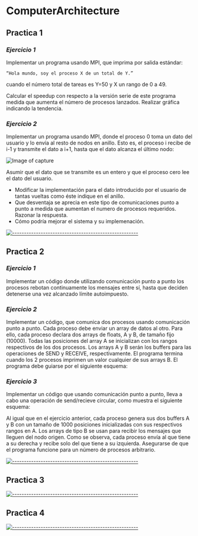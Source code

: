 # ComputerArchitecture
## Practica 1
### *Ejercicio 1*

Implementar un programa usando MPI, que imprima por salida estándar:

`“Hola mundo, soy el proceso X de un total de Y.”`

cuando el número total de tareas es Y=50 y X un rango de 0 a 49.

Calcular el speedup con respecto a la versión serie de este programa medida que aumenta el número de procesos lanzados. Realizar gráfica indicando la tendencia. 

### *Ejercicio 2*

Implementar un programa usando MPI, donde el proceso 0 toma un dato del usuario y lo envía al resto de nodos en anillo. Esto es, el proceso i recibe de i-1 y transmite el dato a i+1, hasta que el dato alcanza el último nodo: 

![Image of capture](https://raw.githubusercontent.com/JGilR/ComputerArchitecture/master/Practica1/ac1.PNG)

Asumir que el dato que se transmite es un entero y que el proceso cero lee el dato del usuario.
* Modificar la implementación para el dato introducido por el usuario de tantas vueltas como éste indique en el anillo.
* Que desventaja se aprecia en este tipo de comunicaciones punto a punto a medida que aumentan el numero de procesos requeridos. Razonar la respuesta.
* Cómo podría mejorar el sistema y su implemenación. 

[![-----------------------------------------------------](https://raw.githubusercontent.com/andreasbm/readme/master/assets/lines/colored.png)](#table-of-contents)

## Practica 2
### *Ejercicio 1*

Implementar un código donde utilizando comunicación punto a punto los procesos rebotan continuamente los mensajes entre sí, hasta que deciden detenerse una vez alcanzado límite autoimpuesto. 

### *Ejercicio 2*

Implementar un código, que comunica dos procesos usando comunicación punto a punto. Cada proceso debe enviar un array de datos al otro. Para ello, cada proceso declara dos arrays de floats, A y B, de tamaño fijo (10000). Todas las posiciones del array A se inicializan con los rangos respectivos de los dos procesos. Los arrays A y B serán los buffers para las operaciones de SEND y RECEIVE, respectivamente. El programa termina cuando los 2 procesos imprimen un valor cualquier de sus arrays B.
El programa debe guiarse por el siguiente esquema: 



### *Ejercicio 3*

Implementar un código que usando comunicación punto a punto, lleva a cabo una operación de send/recieve circular, como muestra el siguiente esquema: 



Al igual que en el ejercicio anterior, cada proceso genera sus dos buffers A y B con un tamaño de 1000 posiciones inicializadas con sus respectivos rangos en A. Los arrays de tipo B se usan para recibir los mensajes que lleguen del nodo origen. Como se observa, cada proceso envía al que tiene a su derecha y recibe solo del que tiene a su izquierda. Asegurarse de que el programa funcione para un número de procesos arbitrario. 



[![-----------------------------------------------------](https://raw.githubusercontent.com/andreasbm/readme/master/assets/lines/colored.png)](#table-of-contents)

## Practica 3



[![-----------------------------------------------------](https://raw.githubusercontent.com/andreasbm/readme/master/assets/lines/colored.png)](#table-of-contents)

## Practica 4



[![-----------------------------------------------------](https://raw.githubusercontent.com/andreasbm/readme/master/assets/lines/colored.png)](#table-of-contents)
